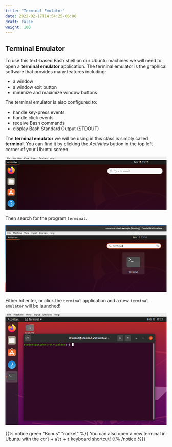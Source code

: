```yaml
---
title: "Terminal Emulator"
date: 2022-02-17T14:54:25-06:00
draft: false
weight: 100
---
```


## Terminal Emulator

To use this text-based Bash shell on our Ubuntu machines we will need to open a **terminal emulator** application. The terminal emulator is the graphical software that provides many features including: 
- a window
- a window exit button
- minimize and maximize window buttons

The terminal emulator is also configured to:
- handle key-press events
- handle click events
- receive Bash commands 
- display Bash Standard Output (STDOUT)

The **terminal emulator** we will be using in this class is simply called **terminal**. You can find it by clicking the *Activities* button in the top left corner of your Ubuntu screen.

![Ubuntu Activities Search](pictures/ubuntu-activities-search.png?classes=border)

Then search for the program `terminal`.

![Ubuntu Activities Search: terminal](pictures/ubuntu-activities-search-terminal.png?classes=border)

Either hit enter, or click the `terminal` application and a new `terminal emulator` will be launched!

![Ubuntu Terminal Emulator](pictures/ubuntu-terminal-emulator.png?classes=border)

{{% notice green "Bonus" "rocket" %}}
You can also open a new terminal in Ubuntu with the `ctrl` + `alt` + `t` keyboard shortcut!
{{% /notice %}}